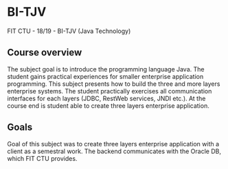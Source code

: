 # BI-TJV
FIT CTU - 18/19 - BI-TJV (Java Technology)

## Course overview
The subject goal is to introduce the programming language Java. The student gains practical experiences for smaller enterprise application programming. This subject presents how to build the three and more layers enterprise systems. The student practically exercises all communication interfaces for each layers (JDBC, RestWeb services, JNDI etc.). At the course end is student able to create three layers enterprise application.

## Goals
Goal of this subject was to create three layers enterprise application with a client as a semestral work. The backend communicates with the Oracle DB, which FIT CTU provides.
